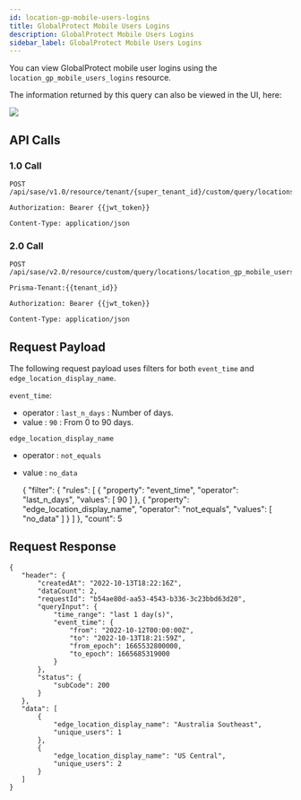 ```yaml
---
id: location-gp-mobile-users-logins
title: GlobalProtect Mobile Users Logins
description: GlobalProtect Mobile Users Logins
sidebar_label: GlobalProtect Mobile Users Logins
---
```


You can view GlobalProtect mobile user logins using the `location_gp_mobile_users_logins` resource. 

The information returned by this query can also be viewed in the UI, here:

![](/access/img/location_gp_mobile_users_img.png)

## API Calls

### 1.0 Call

    POST /api/sase/v1.0/resource/tenant/{super_tenant_id}/custom/query/locations/location_gp_mobile_users_logins
    
    Authorization: Bearer {{jwt_token}}
    
    Content-Type: application/json


### 2.0 Call

    POST /api/sase/v2.0/resource/custom/query/locations/location_gp_mobile_users_logins

    Prisma-Tenant:{{tenant_id}}

    Authorization: Bearer {{jwt_token}}
    
    Content-Type: application/json


## Request Payload

The following request payload uses filters for both `event_time` and `edge_location_display_name`. 

`event_time`:

* operator : `last_n_days` : Number of days.
* value : `90` : From 0 to 90 days.

`edge_location_display_name`

* operator : `not_equals`
* value : `no_data`


    {
      "filter": {
        "rules": [
          {
            "property": "event_time",
            "operator": "last_n_days",
            "values": [
              90
            ]
          },
          {
            "property": "edge_location_display_name",
            "operator": "not_equals",
            "values": [
              "no_data"
            ]
          }
        ]
      },
      "count": 5


## Request Response

    {
       "header": {
           "createdAt": "2022-10-13T18:22:16Z",
           "dataCount": 2,
           "requestId": "b54ae80d-aa53-4543-b336-3c23bbd63d20",
           "queryInput": {
               "time_range": "last 1 day(s)",
               "event_time": {
                   "from": "2022-10-12T00:00:00Z",
                   "to": "2022-10-13T18:21:59Z",
                   "from_epoch": 1665532800000,
                   "to_epoch": 1665685319000
               }
           },
           "status": {
               "subCode": 200
           }
       },
       "data": [
           {
               "edge_location_display_name": "Australia Southeast",
               "unique_users": 1
           },
           {
               "edge_location_display_name": "US Central",
               "unique_users": 2
           }
       ]
    }
